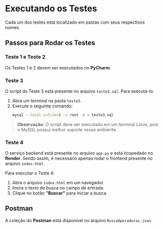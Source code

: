 # Executando os Testes

Cada um dos testes está localizado em pastas com seus respectivos nomes.

## Passos para Rodar os Testes

### Teste 1 e Teste 2
Os Testes 1 e 2 devem ser executados no **PyCharm**.

### Teste 3
O script do Teste 3 está presente no arquivo `teste3.sql`. Para executá-lo:

1. Abra um terminal na pasta `teste3`.
2. Execute o seguinte comando:
   ```sh
   mysql --local-infile=1 -u root -p < teste3.sql
   ```

> **Observação:** O script deve ser executado em um terminal Linux, pois o MySQL possui melhor suporte nesse ambiente.

### Teste 4
O serviço backend está presente no arquivo `app.py` e está hospedado no **Render**. Sendo assim, é necessário apenas rodar o frontend presente no arquivo `index.html`.

Para executar o Teste 4:

1. Abra o arquivo `index.html` em um navegador.
2. Insira o texto de busca no campo de entrada.
3. Clique no botão **"Buscar"** para iniciar a busca.

## Postman
A coleção do **Postman** está disponível no arquivo `BuscaOperadoras.json`.

